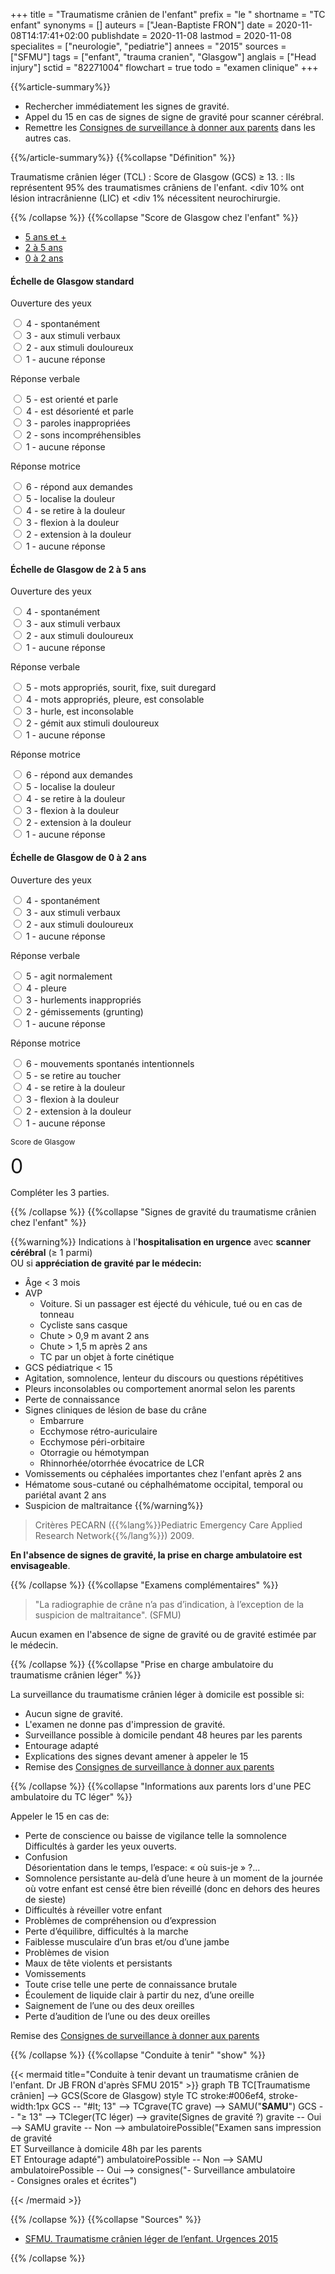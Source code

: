 +++
title = "Traumatisme crânien de l'enfant"
prefix = "le "
shortname = "TC enfant"
synonyms = []
auteurs = ["Jean-Baptiste FRON"]
date = 2020-11-08T14:17:41+02:00
publishdate = 2020-11-08
lastmod = 2020-11-08
specialites = ["neurologie", "pediatrie"]
annees = "2015"
sources = ["SFMU"]
tags = ["enfant", "trauma cranien", "Glasgow"]
anglais = ["Head injury"]
sctid = "82271004"
flowchart = true
todo = "examen clinique"
+++

{{%article-summary%}}

- Rechercher immédiatement les signes de gravité.
- Appel du 15 en cas de signes de signe de gravité pour scanner cérébral.
- Remettre les [Consignes de surveillance à donner aux parents](/print/tc-enfant-consignes.pdf) dans les autres cas.

{{%/article-summary%}}
{{%collapse "Définition" %}}

Traumatisme crânien léger (TCL)
: Score de Glasgow (GCS) ≥ 13.
: Ils représentent 95% des traumatismes crâniens de l'enfant. <div 10% ont lésion intracrânienne (LIC) et <div 1% nécessitent neurochirurgie.

{{% /collapse %}}
{{%collapse "Score de Glasgow chez l'enfant" %}}
<div class="card my-3 my-xl-5">
  <ul class="nav nav-justified nav-tabs" id="justifiedTab" role="tablist">
    <li class="nav-item">
      <a aria-controls="plus5" aria-selected="true" class="nav-link active" data-toggle="tab" href="#plus5" id="5plus-tab" role="tab">5 ans et +</a></li>
    <li class="nav-item">
      <a aria-controls="deuxcinq" aria-selected="false" class="nav-link" data-toggle="tab" href="#deuxcinq" id="deuxcinq-tab" role="tab">2 à 5 ans</a></li>
    <li class="nav-item">
      <a aria-controls="zerodeux" aria-selected="false" class="nav-link" data-toggle="tab" href="#zerodeux" id="zerodeux-tab" role="tab">0 à 2 ans</a></li>
  </ul>
  <div class="card-body tab-content">
    <div aria-labelledby="5plus-tab" class="tab-pane fade show active" id="plus5" role="tabpanel">
      <form class="my-4 form" autocomplete="off">
        <h4 class="card-title mb-lg-4">Échelle de Glasgow standard</h4>
        <div class="row">
          <div class="col-sm">
            <div class="form-group">
              <p class="font-weight-bold">Ouverture des yeux</p>
              <div class="custom-control custom-radio">
                <input type="radio" id="radio11" name="radio1" class="custom-control-input" value="4" required>
                <label class="custom-control-label" for="radio11">4 - spontanément</label>
              </div>
              <div class="custom-control custom-radio">
                <input type="radio" id="radio12" name="radio1" class="custom-control-input" value="3">
                <label class="custom-control-label" for="radio12">3 - aux stimuli verbaux</label>
              </div>
              <div class="custom-control custom-radio">
                <input type="radio" id="radio13" name="radio1" class="custom-control-input" value="2">
                <label class="custom-control-label" for="radio13">2 - aux stimuli douloureux</label>
              </div>
              <div class="custom-control custom-radio">
                <input type="radio" id="radio14" name="radio1" class="custom-control-input" value="1">
                <label class="custom-control-label" for="radio14">1 - aucune réponse</label>
              </div>
            </div>
          </div>
          <div class="col-sm">
            <div class="form-group">
              <p class="font-weight-bold">Réponse verbale</p>
              <div class="custom-control custom-radio">
                <input type="radio" id="radio211" name="radio2" class="custom-control-input" value="5" required>
                <label class="custom-control-label" for="radio211">5 - est orienté et parle</label>
              </div>
              <div class="custom-control custom-radio">
                <input type="radio" id="radio21" name="radio2" class="custom-control-input" value="4">
                <label class="custom-control-label" for="radio21">4 - est désorienté et parle</label>
              </div>
              <div class="custom-control custom-radio">
                <input type="radio" id="radio22" name="radio2" class="custom-control-input" value="3">
                <label class="custom-control-label" for="radio22">3 - paroles inappropriées</label>
              </div>
              <div class="custom-control custom-radio">
                <input type="radio" id="radio23" name="radio2" class="custom-control-input" value="2">
                <label class="custom-control-label" for="radio23">2 - sons incompréhensibles</label>
              </div>
              <div class="custom-control custom-radio">
                <input type="radio" id="radio24" name="radio2" class="custom-control-input" value="1">
                <label class="custom-control-label" for="radio24">1 - aucune réponse</label>
              </div>
            </div>
          </div>
          <div class="col-sm">
            <div class="form-group">
              <p class="font-weight-bold">Réponse motrice</p>
              <div class="custom-control custom-radio">
                <input type="radio" id="radio31" name="radio3" class="custom-control-input" value="6" required>
                <label class="custom-control-label" for="radio31">6 - répond aux demandes</label>
              </div>
              <div class="custom-control custom-radio">
                <input type="radio" id="radio32" name="radio3" class="custom-control-input" value="5">
                <label class="custom-control-label" for="radio32">5 - localise la douleur</label>
              </div>
              <div class="custom-control custom-radio">
                <input type="radio" id="radio33" name="radio3" class="custom-control-input" value="4">
                <label class="custom-control-label" for="radio33">4 - se retire à la douleur</label>
              </div>
              <div class="custom-control custom-radio">
                <input type="radio" id="radio34" name="radio3" class="custom-control-input" value="3">
                <label class="custom-control-label" for="radio34">3 - flexion à la douleur</label>
              </div>
              <div class="custom-control custom-radio">
                <input type="radio" id="radio35" name="radio3" class="custom-control-input" value="2">
                <label class="custom-control-label" for="radio35">2 - extension à la douleur</label>
              </div>
              <div class="custom-control custom-radio">
                <input type="radio" id="radio36" name="radio3" class="custom-control-input" value="1">
                <label class="custom-control-label" for="radio36">1 - aucune réponse</label>
              </div>
            </div>
          </div>
        </div>
      </form>
    </div>
    <div aria-labelledby="deuxcinq-tab" class="tab-pane fade" id="deuxcinq" role="tabpanel">
      <form class="my-4 form" autocomplete="off">
        <h4 class="card-title mb-lg-4">Échelle de Glasgow de 2 à 5 ans</h4>
        <div class="row">
          <div class="col-sm">
            <div class="form-group">
              <p class="font-weight-bold">Ouverture des yeux</p>
              <div class="custom-control custom-radio">
                <input type="radio" id="radio111" name="radio11" class="custom-control-input" value="4" required>
                <label class="custom-control-label" for="radio111">4 - spontanément</label>
              </div>
              <div class="custom-control custom-radio">
                <input type="radio" id="radio112" name="radio11" class="custom-control-input" value="3">
                <label class="custom-control-label" for="radio112">3 - aux stimuli verbaux</label>
              </div>
              <div class="custom-control custom-radio">
                <input type="radio" id="radio113" name="radio11" class="custom-control-input" value="2">
                <label class="custom-control-label" for="radio113">2 - aux stimuli douloureux</label>
              </div>
              <div class="custom-control custom-radio">
                <input type="radio" id="radio114" name="radio11" class="custom-control-input" value="1">
                <label class="custom-control-label" for="radio114">1 - aucune réponse</label>
              </div>
            </div>
          </div>
          <div class="col-sm">
            <div class="form-group">
              <p class="font-weight-bold">Réponse verbale</p>
              <div class="custom-control custom-radio">
                <input type="radio" id="radio211a" name="radio21" class="custom-control-input" value="5" required>
                <label class="custom-control-label" for="radio211a">5 - mots appropriés, sourit, fixe, suit duregard</label>
              </div>
              <div class="custom-control custom-radio">
                <input type="radio" id="radio212" name="radio21" class="custom-control-input" value="4">
                <label class="custom-control-label" for="radio212">4 - mots appropriés, pleure, est consolable</label>
              </div>
              <div class="custom-control custom-radio">
                <input type="radio" id="radio213" name="radio21" class="custom-control-input" value="3">
                <label class="custom-control-label" for="radio213">3 - hurle, est inconsolable</label>
              </div>
              <div class="custom-control custom-radio">
                <input type="radio" id="radio214" name="radio21" class="custom-control-input" value="2">
                <label class="custom-control-label" for="radio214">2 - gémit aux stimuli douloureux</label>
              </div>
              <div class="custom-control custom-radio">
                <input type="radio" id="radio215" name="radio21" class="custom-control-input" value="1">
                <label class="custom-control-label" for="radio215">1 - aucune réponse</label>
              </div>
            </div>
          </div>
          <div class="col-sm">
            <div class="form-group">
              <p class="font-weight-bold">Réponse motrice</p>
              <div class="custom-control custom-radio">
                <input type="radio" id="radio311" name="radio31" class="custom-control-input" value="6" required>
                <label class="custom-control-label" for="radio311">6 - répond aux demandes</label>
              </div>
              <div class="custom-control custom-radio">
                <input type="radio" id="radio321" name="radio31" class="custom-control-input" value="5">
                <label class="custom-control-label" for="radio321">5 - localise la douleur</label>
              </div>
              <div class="custom-control custom-radio">
                <input type="radio" id="radio331" name="radio31" class="custom-control-input" value="4">
                <label class="custom-control-label" for="radio331">4 - se retire à la douleur</label>
              </div>
              <div class="custom-control custom-radio">
                <input type="radio" id="radio341" name="radio31" class="custom-control-input" value="3">
                <label class="custom-control-label" for="radio341">3 - flexion à la douleur</label>
              </div>
              <div class="custom-control custom-radio">
                <input type="radio" id="radio351" name="radio31" class="custom-control-input" value="2">
                <label class="custom-control-label" for="radio351">2 - extension à la douleur</label>
              </div>
              <div class="custom-control custom-radio">
                <input type="radio" id="radio361" name="radio31" class="custom-control-input" value="1">
                <label class="custom-control-label" for="radio361">1 - aucune réponse</label>
              </div>
            </div>
          </div>
        </div>
      </form>
    </div>
    <div aria-labelledby="zerodeux-tab" class="tab-pane fade" id="zerodeux" role="tabpanel">
      <form class="my-4 form" autocomplete="off">
        <h4 class="card-title mb-lg-4">Échelle de Glasgow de 0 à 2 ans</h4>
        <div class="row">
          <div class="col-sm">
            <div class="form-group">
              <p class="font-weight-bold">Ouverture des yeux</p>
              <div class="custom-control custom-radio">
                <input type="radio" id="radio1111" name="radio111" class="custom-control-input" value="4" required>
                <label class="custom-control-label" for="radio1111">4 - spontanément</label>
              </div>
              <div class="custom-control custom-radio">
                <input type="radio" id="radio1112" name="radio111" class="custom-control-input" value="3">
                <label class="custom-control-label" for="radio1112">3 - aux stimuli verbaux</label>
              </div>
              <div class="custom-control custom-radio">
                <input type="radio" id="radio1113" name="radio111" class="custom-control-input" value="2">
                <label class="custom-control-label" for="radio1113">2 - aux stimuli douloureux</label>
              </div>
              <div class="custom-control custom-radio">
                <input type="radio" id="radio1114" name="radio111" class="custom-control-input" value="1">
                <label class="custom-control-label" for="radio1114">1 - aucune réponse</label>
              </div>
            </div>
          </div>
          <div class="col-sm">
            <div class="form-group">
              <p class="font-weight-bold">Réponse verbale</p>
              <div class="custom-control custom-radio">
                <input type="radio" id="radio2111" name="radio211" class="custom-control-input" value="5" required>
                <label class="custom-control-label" for="radio2111">5 - agit normalement</label>
              </div>
              <div class="custom-control custom-radio">
                <input type="radio" id="radio2112" name="radio211" class="custom-control-input" value="4">
                <label class="custom-control-label" for="radio2112">4 - pleure</label>
              </div>
              <div class="custom-control custom-radio">
                <input type="radio" id="radio2113" name="radio211" class="custom-control-input" value="3">
                <label class="custom-control-label" for="radio2113">3 - hurlements inappropriés</label>
              </div>
              <div class="custom-control custom-radio">
                <input type="radio" id="radio2114" name="radio211" class="custom-control-input" value="2">
                <label class="custom-control-label" for="radio2114">2 - gémissements (grunting)</label>
              </div>
              <div class="custom-control custom-radio">
                <input type="radio" id="radio2115" name="radio211" class="custom-control-input" value="1">
                <label class="custom-control-label" for="radio2115">1 - aucune réponse</label>
              </div>
            </div>
          </div>
          <div class="col-sm">
            <div class="form-group">
              <p class="font-weight-bold">Réponse motrice</p>
              <div class="custom-control custom-radio">
                <input type="radio" id="radio3111" name="radio311" class="custom-control-input" value="6" required>
                <label class="custom-control-label" for="radio3111">6 - mouvements spontanés intentionnels</label>
              </div>
              <div class="custom-control custom-radio">
                <input type="radio" id="radio3121" name="radio311" class="custom-control-input" value="5">
                <label class="custom-control-label" for="radio3121">5 - se retire au toucher</label>
              </div>
              <div class="custom-control custom-radio">
                <input type="radio" id="radio3131" name="radio311" class="custom-control-input" value="4">
                <label class="custom-control-label" for="radio3131">4 - se retire à la douleur</label>
              </div>
              <div class="custom-control custom-radio">
                <input type="radio" id="radio3141" name="radio311" class="custom-control-input" value="3">
                <label class="custom-control-label" for="radio3141">3 - flexion à la douleur</label>
              </div>
              <div class="custom-control custom-radio">
                <input type="radio" id="radio3151" name="radio311" class="custom-control-input" value="2">
                <label class="custom-control-label" for="radio3151">2 - extension à la douleur</label>
              </div>
              <div class="custom-control custom-radio">
                <input type="radio" id="radio3161" name="radio311" class="custom-control-input" value="1">
                <label class="custom-control-label" for="radio3161">1 - aucune réponse</label>
              </div>
            </div>
          </div>
        </div>
      </form>
    </div>
    <div class="alert bg-light d-flex mt-md-4">
      <div class="d-flex flex-column align-items-center">
        <p class="typography-overline text-black-secondary m-0" style="font-size:.75rem;line-height:initial">Score de Glasgow</p>
        <span class="font-weight-bold" id="glasgowScore" style="font-size:2rem">0</span>
      </div>
      <p id="glasgowText" class="lead m-auto">Compléter les 3 parties.</p>
    </div>
  </div>
</div>
<script>
  document.addEventListener( 'DOMContentLoaded', event => {
    const scoreElem = document.getElementById('glasgowScore')
    const textElem = document.getElementById('glasgowText')
    const radioElems = document.querySelectorAll('input[type="radio"]')
    const panels = document.querySelectorAll('.nav-tabs .nav-link')
    const forms = document.getElementsByClassName('form')
    // Score de Glasgow by djibe
    radioElems.forEach((radioElem) => { radioElem.addEventListener('change', () => {
      count()
    }) })
    // Reset counter on tab switch
    panels.forEach((panel) => { panel.addEventListener('click', () => {
        reset()
      })
    })
    const reset = () => {
      radioElems.forEach(radio => {
        radio.checked = false
        scoreElem.innerHTML = 0
        textElem.innerHTML = 'Compléter les 3 parties.'
      })
    }
    const count = () => {
      let score = 0
      const radioElemsChecked = document.querySelectorAll('input[type="radio"]:checked')
      if (radioElemsChecked.length >= 3) {
        radioElemsChecked.forEach(radioChecked => {
        score += parseInt(radioChecked.value, 10)
        scoreElem.innerHTML = score
        if (score === 15) {
          textElem.innerHTML = 'Conscience normale'
        } else if (score >= 10 && score <= 14) {
          textElem.innerHTML = 'Somnolence ou coma léger'
        } else if (score >= 7 && score <= 9) {
          textElem.innerHTML = 'Coma lourd'
        } else if (score >= 3 && score <= 6) {
          textElem.innerHTML = 'Coma profond'
        } else {
          textElem.innerHTML = 'Compléter les 3 parties.'
        }
        })
      }
    }
  })
</script>

{{% /collapse %}}
{{%collapse "Signes de gravité du traumatisme crânien chez l'enfant" %}}

{{%warning%}}
Indications à l'**hospitalisation en urgence** avec **scanner cérébral** (≥ 1 parmi)  
OU si **appréciation de gravité par le médecin:**

- Âge < 3 mois
- AVP  
  - Voiture. Si un passager est éjecté du véhicule, tué ou en cas de tonneau
  - Cycliste sans casque
  - Chute > 0,9 m avant 2 ans
  - Chute > 1,5 m après 2 ans
  - TC par un objet à forte cinétique
- GCS pédiatrique < 15
- Agitation, somnolence, lenteur du discours ou questions répétitives
- Pleurs inconsolables ou comportement anormal selon les parents
- Perte de connaissance
- Signes cliniques de lésion de base du crâne
  - Embarrure
  - Ecchymose rétro-auriculaire
  - Ecchymose péri-orbitaire
  - Otorragie ou hémotympan
  - Rhinnorhée/otorrhée évocatrice de LCR
- Vomissements ou céphalées importantes chez l'enfant après 2 ans
- Hématome sous-cutané ou céphalhématome occipital, temporal ou pariétal avant 2 ans
- Suspicion de maltraitance
{{%/warning%}}

> Critères PECARN ({{%lang%}}Pediatric Emergency Care Applied Research Network{{%/lang%}}) 2009.

**En l'absence de signes de gravité, la prise en charge ambulatoire est envisageable**.

{{% /collapse %}}
{{%collapse "Examens complémentaires" %}}

> "La radiographie de crâne n’a pas d’indication, à l’exception de la suspicion de maltraitance". (SFMU)

Aucun examen en l'absence de signe de gravité ou de gravité estimée par le médecin.

{{% /collapse %}}
{{%collapse "Prise en charge ambulatoire du traumatisme crânien léger" %}}

La surveillance du traumatisme crânien léger à domicile est possible si:

- Aucun signe de gravité.
- L'examen ne donne pas d'impression de gravité.
- Surveillance possible à domicile pendant 48 heures par les parents
- Entourage adapté
- Explications des signes devant amener à appeler le 15
- Remise des [Consignes de surveillance à donner aux parents](/print/tc-enfant-consignes.pdf)

{{% /collapse %}}
{{%collapse "Informations aux parents lors d'une PEC ambulatoire du TC léger" %}}

Appeler le 15 en cas de:

- Perte de conscience ou baisse de vigilance telle la somnolence  
Difficultés à garder les yeux ouverts.
- Confusion  
Désorientation dans le temps, l’espace: « où suis-je » ?...
- Somnolence persistante au-delà d’une heure à un moment de la journée où votre enfant est censé être bien réveillé (donc en dehors des heures de sieste)
- Difficultés à réveiller votre enfant
- Problèmes de compréhension ou d’expression
- Perte d’équilibre, difficultés à la marche
- Faiblesse musculaire d’un bras et/ou d’une jambe
- Problèmes de vision
- Maux de tête violents et persistants
- Vomissements
- Toute crise telle une perte de connaissance brutale
- Écoulement de liquide clair à partir du nez, d’une oreille
- Saignement de l’une ou des deux oreilles
- Perte d’audition de l’une ou des deux oreilles

Remise des [Consignes de surveillance à donner aux parents](/print/tc-enfant-consignes.pdf)

{{% /collapse %}}
{{%collapse "Conduite à tenir" "show" %}}

{{< mermaid title="Conduite à tenir devant un traumatisme crânien de l'enfant. Dr JB FRON d'après SFMU 2015" >}}
graph TB
  TC[Traumatisme crânien] --> GCS(Score de Glasgow)
  style TC stroke:#006ef4, stroke-width:1px
  GCS -- "#lt; 13" --> TCgrave(TC grave) --> SAMU("<b>SAMU</b>")
  GCS -- "≥ 13" --> TCleger(TC léger) --> gravite(Signes de gravité ?)
    gravite -- Oui --> SAMU
    gravite -- Non --> ambulatoirePossible("Examen sans impression de gravité<br>ET Surveillance à domicile 48h par les parents<br>ET Entourage adapté")
      ambulatoirePossible -- Non --> SAMU
      ambulatoirePossible -- Oui --> consignes("- Surveillance ambulatoire<br>- Consignes orales et écrites")

{{< /mermaid >}}

{{% /collapse %}}
{{%collapse "Sources" %}}

- [SFMU. Traumatisme crânien léger de l’enfant. Urgences 2015](https://www.sfmu.org/upload/70_formation/02_eformation/02_congres/Urgences/urgences2015/donnees/pdf/039.pdf)

{{% /collapse %}}
